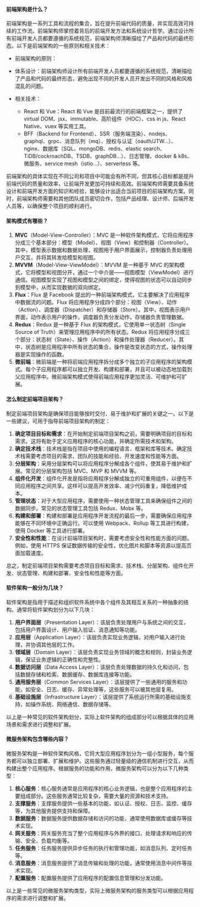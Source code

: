 <!--
 * @Author: Shu Binqi
 * @Date: 2023-02-28 03:19:43
 * @LastEditors: Shu Binqi
 * @LastEditTime: 2023-03-17 23:31:40
 * @Description: 架构模式面试题（3题）
 * @Version: 1.0.0
 * @FilePath: \interviewQuestions\软件工程\架构模式.md
-->

#### 前端架构是什么？

前端架构是一系列工具和流程的集合，旨在提升前端代码的质量，并实现高效可持续的工作流。前端架构师掌控着背后的前端开发方法和系统设计哲学。通过设计所有前端开发人员都要遵循的系统规范，前端架构师清晰描绘了产品和代码的最终形态。以下是前端架构的一些原则和相关技术：

- 前端架构的原则：
- 体系设计：前端架构师设计所有前端开发人员都要遵循的系统规范，清晰描绘了产品和代码的最终形态，避免出现不同的开发人员开发出不同的风格和风格混乱的问题。

- 相关技术：
  - React 和 Vue：React 和 Vue 是目前最流行的前端框架之一，提供了 virtual DOM、jsx、immutable、高阶组件（HOC）、css in js、React Native、vuex 等实用工具。
  - BFF（Backend for Frontend）、SSR（服务端渲染）、nodejs、graphql、grpc、消息队列（mq）、授权与认证（oauth/JTW...）、nginx、数据库（SQL、mongoDB、redis、elastic search、TiDB/cockroachDB、TSDB、graphDB...）、日志管理、docker & k8s、微服务、service mesh（istio...）、serverless 等。

前端架构的具体实现在不同公司和项目中可能会有所不同，但其核心目标都是提升前端代码的质量和效率，让前端开发更加可持续和高效。前端架构师需要具备系统设计和前端开发方面的知识和经验，能够设计出适合当前项目的前端架构方案。同时，前端架构师需要和其他团队成员密切合作，包括产品经理、设计师、后端开发人员等，以确保整个项目的顺利进行。

#### 架构模式有哪些？

1. **MVC**（Model-View-Controller）：MVC 是一种软件架构模式，它将应用程序分成三个基本部分：模型（Model）、视图（View）和控制器（Controller）。其中，模型表示数据和数据处理，视图用于用户界面展示，控制器负责处理用户交互，并将其转发给模型和视图。
1. **MVVM**（Model-View-ViewModel）：MVVM 是一种基于 MVC 的架构模式，它将模型和视图分开，通过一个中介层——视图模型（ViewModel）进行通信。视图模型实现了视图和模型之间的绑定，使得视图的状态可以自动同步到模型中，从而实现数据的双向绑定。
1. **Flux**：Flux 是 Facebook 提出的一种前端架构模式，它主要解决了应用程序中数据流的问题。Flux 将应用程序分成四个部分：视图（View）、动作（Action）、调度器（Dispatcher）和存储器（Store）。其中，视图表示用户界面，动作表示用户的操作，调度器负责分发动作，存储器负责管理数据。
1. **Redux**：Redux 是一种基于 Flux 的架构模式，它使用单一状态树（Single Source of Truth）来管理应用程序中的所有状态。Redux 将应用程序分成三个部分：状态树（State）、操作（Action）和操作处理器（Reducer）。其中，状态树是应用程序中所有状态的集合，操作是改变状态的方式，操作处理器是实现操作的函数。
1. **微前端**：微前端是一种将前端应用程序拆分成多个独立的子应用程序的架构模式。每个子应用程序都可以独立开发、构建和部署，并且可以被动态地加载到父应用程序中。微前端架构模式使得前端应用程序更加灵活、可维护和可扩展。

#### 怎么制定前端项目架构？

制定前端项目架构是确保项目能够按时交付、易于维护和扩展的关键之一。以下是一些建议，可用于指导前端项目架构的制定：

1. **确定项目目标和需求**：在开始制定前端项目架构之前，需要明确项目的目标和需求。这将有助于定义应用程序的核心功能，并确定所需技术和架构。
1. **确定技术栈**：技术栈是指在项目中使用的编程语言、框架和库等技术。确定技术栈需要考虑项目的需求、团队的技能和经验、开发速度和性能等方面。
1. **分层架构**：采用分层架构可以将应用程序分解成各个组件，使其易于维护和扩展。常见的分层架构包括 MVC、MVP 和 MVVM 等。
1. **组件化开发**：组件化开发是指将应用程序分解成独立的可重用组件，以便在不同应用程序之间共享。这样可以提高开发效率、减少代码重复，降低维护成本。
1. **管理状态**：对于大型应用程序，需要使用一种状态管理工具来确保组件之间的数据同步。常见的状态管理工具包括 Redux、Mobx 等。
1. **构建和部署**：构建和部署是应用程序开发流程的最后一步，需要确保应用程序能够在不同环境中正确运行。可以使用 Webpack、Rollup 等工具进行构建，使用 Docker 等工具进行部署。
1. **安全性和性能**：在设计前端项目架构时，需要考虑安全性和性能方面的问题。例如，使用 HTTPS 保证数据传输的安全性，优化图片和脚本等资源以提高页面加载速度。

总之，制定前端项目架构需要考虑项目目标和需求、技术栈、分层架构、组件化开发、状态管理、构建和部署、安全性和性能等方面。

#### 软件架构一般分为几块？

软件架构是指用于描述和组织软件系统中各个组件及其相互关系的一种抽象的结构。通常将软件架构划分为以下几块：

1. **用户界面层**（Presentation Layer）：该层负责处理用户与系统之间的交互，包括用户界面设计、用户输入验证、消息通知等功能。
1. **应用层**（Application Layer）：该层负责实现业务逻辑，对用户输入进行处理，并协调其他层的工作。
1. **领域层**（Domain Layer）：该层负责实现业务领域的概念和规则，封装业务逻辑，保证业务逻辑的正确性和完整性。
1. **数据访问层**（Data Access Layer）：该层负责处理数据的持久化和访问，包括数据存储和检索、数据缓存、数据库连接等功能。
1. **通用服务层**（Common Services Layer）：该层提供了一些通用的服务和功能，如安全、日志、缓存、异常处理等，这些服务可以被其他层复用。
1. **基础设施层**（Infrastructure Layer）：该层提供了系统运行所需的基础设施支持，如操作系统、网络通信、数据存储等。

以上是一种常见的软件架构划分，实际上软件架构的组成部分可以根据具体的应用场景和需求进行调整和扩展。

#### 微服务架构包含哪些内容？

微服务架构是一种软件架构风格，它将大型应用程序划分为一组小型服务，每个服务都可以独立部署、扩展和维护。这些服务通过轻量级的通信机制进行交互，从而构建出整个应用程序。根据服务的功能和作用，微服务架构可以分为以下几种类型：

1. **核心服务**：核心服务通常是应用程序的核心业务逻辑，也是整个应用程序的主要组成部分。这些服务通常比较复杂，需要大量的资源和技术支持。
1. **支撑服务**：支撑服务提供一些基本的功能，如认证、授权、日志、监控、缓存等，为其他服务提供支持和保障。
1. **数据服务**：数据服务提供数据存储和访问的功能，通常使用数据库或缓存等技术实现。
1. **网关服务**：网关服务充当了整个应用程序与外界的接口，处理请求和响应的传输、安全、负载均衡等。
1. **任务服务**：任务服务提供异步任务的执行和管理功能，如消息队列、定时任务等。
1. **消息服务**：消息服务提供了消息传输和处理的功能，通常使用消息中间件等技术实现。
1. **配置服务**：配置服务提供了应用程序的配置信息管理和分发功能。

以上是一些常见的微服务架构类型，实际上微服务架构的服务类型可以根据应用程序的需求进行调整和扩展。
